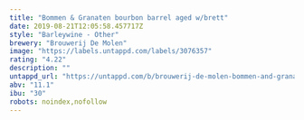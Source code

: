```yaml
---
title: "Bommen & Granaten bourbon barrel aged w/brett"
date: 2019-08-21T12:05:58.457717Z
style: "Barleywine - Other"
brewery: "Brouwerij De Molen"
image: "https://labels.untappd.com/labels/3076357"
rating: "4.22"
description: ""
untappd_url: "https://untappd.com/b/brouwerij-de-molen-bommen-and-granaten-bourbon-barrel-aged-w-brett/3076357"
abv: "11.1"
ibu: "30"
robots: noindex,nofollow
---
```

